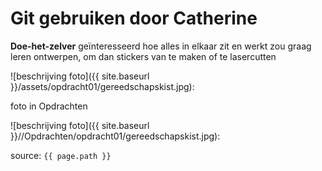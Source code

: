 # Git gebruiken door Catherine

**Doe-het-zelver**
geïnteresseerd hoe alles in elkaar zit en werkt
zou graag leren ontwerpen, om dan stickers van te maken of te lasercutten

![beschrijving foto]({{ site.baseurl }}/assets/opdracht01/gereedschapskist.jpg):

foto in Opdrachten

![beschrijving foto]({{ site.baseurl }}//Opdrachten/opdracht01/gereedschapskist.jpg):

source: `{{ page.path }}`
